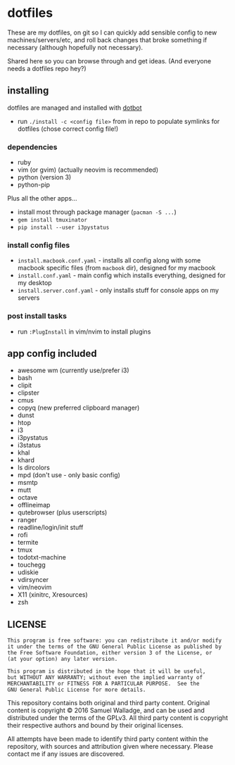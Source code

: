 

# dotfiles

These are my dotfiles, on git so I can quickly add sensible config to new machines/servers/etc, and roll back changes that broke something if necessary (although hopefully not necessary).

Shared here so you can browse through and get ideas. (And everyone needs a dotfiles repo hey?)


## installing

dotfiles are managed and installed with [dotbot](https://github.com/anishathalye/dotbot)

- run `./install -c <config file>` from in repo to populate symlinks for dotfiles (chose correct config file!)


### dependencies

- ruby
- vim (or gvim) (actually neovim is recommended)
- python (version 3)
- python-pip

Plus all the other apps...

- install most through package manager (`pacman -S ...`)
- `gem install tmuxinator`
- `pip install --user i3pystatus`

### install config files

- `install.macbook.conf.yaml` - installs all config along with some macbook specific files (from `macbook` dir), designed for my macbook
- `install.conf.yaml` - main config which installs everything, designed for my desktop
- `install.server.conf.yaml` - only installs stuff for console apps on my servers


### post install tasks

- run `:PlugInstall` in vim/nvim to install plugins


## app config included

- awesome wm (currently use/prefer i3)
- bash
- clipit
- clipster
- cmus
- copyq (new preferred clipboard manager)
- dunst
- htop
- i3
- i3pystatus
- i3status
- khal
- khard
- ls dircolors
- mpd (don't use - only basic config)
- msmtp
- mutt
- octave
- offlineimap
- qutebrowser (plus userscripts)
- ranger
- readline/login/init stuff
- rofi
- termite
- tmux
- todotxt-machine
- touchegg
- udiskie
- vdirsyncer
- vim/neovim
- X11 (xinitrc, Xresources)
- zsh

## LICENSE

    This program is free software: you can redistribute it and/or modify
    it under the terms of the GNU General Public License as published by
    the Free Software Foundation, either version 3 of the License, or
    (at your option) any later version.

    This program is distributed in the hope that it will be useful,
    but WITHOUT ANY WARRANTY; without even the implied warranty of
    MERCHANTABILITY or FITNESS FOR A PARTICULAR PURPOSE.  See the
    GNU General Public License for more details.

This repository contains both original and third party content.
Original content is copyright © 2016 Samuel Walladge, and can be used and distributed under the terms of
the GPLv3. All third party content is copyright their respective authors and bound by their original licenses.

All attempts have been made to identify third party content within the repository, with sources and attribution given
where necessary. Please contact me if any issues are discovered.

